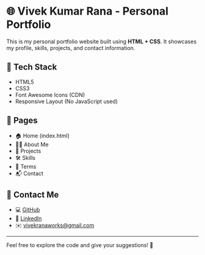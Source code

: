 # 🌐 Vivek Kumar Rana - Personal Portfolio

This is my personal portfolio website built using **HTML + CSS**. It showcases my profile, skills, projects, and contact information.

## 🚀 Tech Stack

- HTML5  
- CSS3  
- Font Awesome Icons (CDN)  
- Responsive Layout (No JavaScript used)

## 📂 Pages

- 🏠 Home (index.html)  
- 👨‍💻 About Me  
- 💼 Projects  
- 🛠 Skills  
- 📜 Terms  
- 📬 Contact  

## 📱 Contact Me

- 💻 [GitHub](https://github.com/vivekrana-dev)
- 🔗 [LinkedIn](https://www.linkedin.com/in/mrvivaanrana76/)
- ✉️ vivekranaworks@gmail.com

---

Feel free to explore the code and give your suggestions! 🌟
